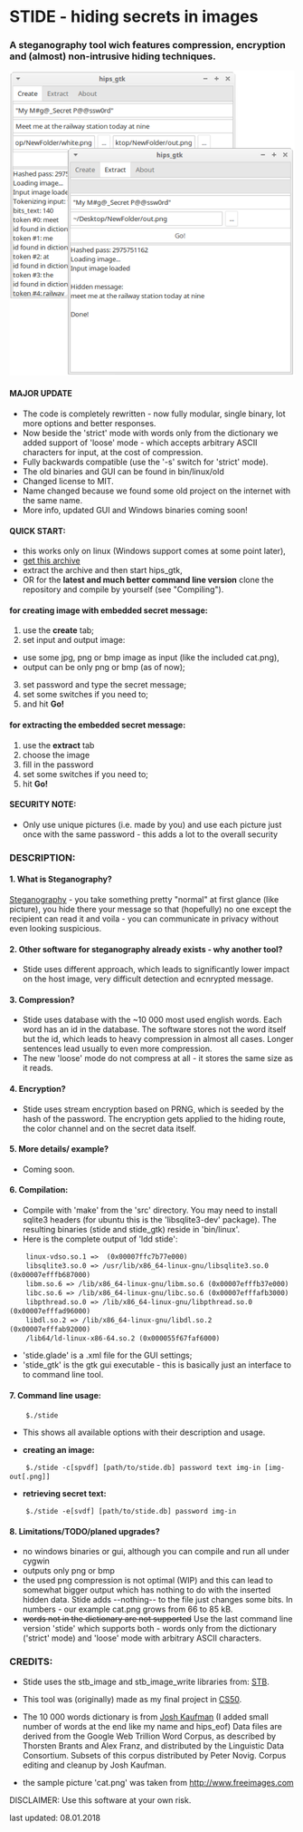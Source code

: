 #	STIDE - hiding secrets in images
###	A steganography tool wich features compression, encryption and (almost) non-intrusive hiding techniques.

<img src="media/hips.png" alt="hips screenshots" />

#### MAJOR UPDATE
- The code is completely rewritten - now fully modular, single binary, lot more options and better responses.
- Now beside the 'strict' mode with words only from the dictionary we added support of 'loose' mode - which accepts arbitrary ASCII characters for input, at the cost of compression.
- Fully backwards compatible (use the '-s' switch for 'strict' mode).
- The old binaries and GUI can be found in bin/linux/old
- Changed license to MIT.
- Name changed because we found some old project on the internet with the same name.
- More info, updated GUI and Windows binaries coming soon!

#### QUICK START:
- this works only on linux (Windows support comes at some point later),
- [get this archive](https://github.com/vlzware/HIPS-steganography-tool/blob/master/releases/hips_bin_1.0.0.tar.gz)
- extract the archive and then start hips_gtk,
- OR for the **latest and much better command line version** clone the repository and compile by yourself (see "Compiling").
#### for creating image with embedded secret message:
1. use the **create** tab;
2. set input and output image:
* 	use some jpg, png or bmp image as input (like the included cat.png),
* 	output can be only png or bmp (as of now);
3. set password and type the secret message;
4. set some switches if you need to;
5. and hit **Go!**

#### for extracting the embedded secret message:
1. use the **extract** tab
2. choose the image
3. fill in the password
4. set some switches if you need to;
5. hit **Go!**

#### SECURITY NOTE:
- Only use unique pictures (i.e. made by you) and use each picture just once with the same password - this adds a lot to the overall security

### DESCRIPTION:

#### 1. What is Steganography?
[Steganography](https://en.wikipedia.org/wiki/Steganography) - you take something pretty "normal" at first glance 
(like picture), you hide there your message so that (hopefully) no one except the recipient can read it and voila - 
you can communicate in privacy without even looking suspicious.

#### 2. Other software for steganography already exists - why another tool?
- Stide uses different approach, which leads to significantly lower impact on the host image, very difficult detection and ecnrypted message.

#### 3. Compression?
- Stide uses database with the ~10 000 most used english words. Each word has an id in the database. The software stores not the word itself but the id, which leads to heavy compression in almost all cases. Longer sentences lead usually to even more compression.
- The new 'loose' mode do not compress at all - it stores the same size as it reads.

#### 4. Encryption?
- Stide uses stream encryption based on PRNG, which is seeded by the hash of the password. The encryption gets applied to the hiding route, the color channel and on the secret data itself.

#### 5. More details/ example?
- Coming soon.

#### 6. Compilation:
- Compile with 'make' from the 'src' directory. You may need to install sqlite3 headers (for ubuntu this is the 'libsqlite3-dev' package). The resulting binaries (stide and stide_gtk) reside in 'bin/linux'.
- Here is the complete output of 'ldd stide':
```
	linux-vdso.so.1 =>  (0x00007ffc7b77e000)
	libsqlite3.so.0 => /usr/lib/x86_64-linux-gnu/libsqlite3.so.0 (0x00007efffb687000)
	libm.so.6 => /lib/x86_64-linux-gnu/libm.so.6 (0x00007efffb37e000)
	libc.so.6 => /lib/x86_64-linux-gnu/libc.so.6 (0x00007efffafb3000)
	libpthread.so.0 => /lib/x86_64-linux-gnu/libpthread.so.0 (0x00007efffad96000)
	libdl.so.2 => /lib/x86_64-linux-gnu/libdl.so.2 (0x00007efffab92000)
	/lib64/ld-linux-x86-64.so.2 (0x000055f67faf6000)

```
- 'stide.glade' is a .xml file for the GUI settings;
- 'stide_gtk' is the gtk gui executable - this is basically just an interface to to command line tool.

#### 7. Command line usage:
```
    $./stide
```
- This shows all available options with their description and usage.

* **creating an image:**
```
    $./stide -c[spvdf] [path/to/stide.db] password text img-in [img-out[.png]]
```

* **retrieving secret text:**
```
    $./stide -e[svdf] [path/to/stide.db] password img-in
```

#### 8. Limitations/TODO/planed upgrades?
- no windows binaries or gui, although you can compile and run all under cygwin
- outputs only png or bmp
- the used png compression is not optimal (WIP) and this can lead to somewhat bigger output
which has nothing to do with the inserted hidden data. Stide adds --nothing-- to the file just changes some bits.
In numbers - our example cat.png grows from 66 to 85 kB.
- ~~words not in the dictionary are not supported~~ Use the last command line version 'stide' which supports both - words only from the dictionary ('strict' mode) and 'loose' mode with arbitrary ASCII characters.
	
### CREDITS:

- Stide uses the stb_image and stb_image_write libraries from: [STB](https://github.com/nothings/stb/).

- This tool was (originally) made as my final project in [CS50](https://www.edx.org/course/introduction-computer-science-harvardx-cs50x).

- The 10 000 words dictionary is from [Josh Kaufman](https://github.com/first20hours/google-10000-english) (I added small number of words at the end like my name and hips_eof) Data files are derived from the Google Web Trillion Word Corpus, as described by Thorsten Brants and Alex Franz, and distributed by the Linguistic Data Consortium. Subsets of this corpus distributed by Peter Novig. Corpus editing and cleanup by Josh Kaufman.

- the sample picture 'cat.png' was taken from http://www.freeimages.com

DISCLAIMER:
 Use this software at your own risk.


last updated: 08.01.2018
